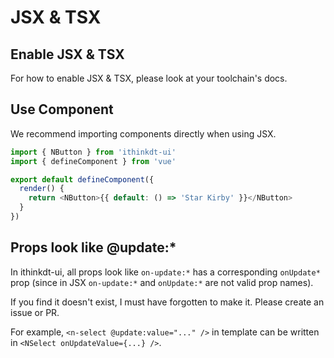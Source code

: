 <!--anchor:on-->

# JSX & TSX

## Enable JSX & TSX

For how to enable JSX & TSX, please look at your toolchain's docs.

## Use Component

We recommend importing components directly when using JSX.

```js
import { NButton } from 'ithinkdt-ui'
import { defineComponent } from 'vue'

export default defineComponent({
  render() {
    return <NButton>{{ default: () => 'Star Kirby' }}</NButton>
  }
})
```

## Props look like @update:\*

In ithinkdt-ui, all props look like `on-update:*` has a corresponding `onUpdate*` prop (since in JSX `on-update:*` and `onUpdate:*` are not valid prop names).

If you find it doesn't exist, I must have forgotten to make it. Please create an issue or PR.

For example, `<n-select @update:value="..." />` in template can be written in `<NSelect onUpdateValue={...} />`.
